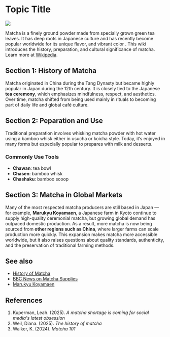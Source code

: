 # Topic Title
![](https://www.shutterstock.com/image-vector/matcha-character-cup-vector-green-260nw-1673029723.jpg)

Matcha is a finely ground powder made from specially grown green tea leaves. It has deep roots in Japanese culture and has recently become popular worldwide for its unique flavor, and vibrant color . This wiki introduces the history, preparation, and cultural significance of matcha. Learn more at [Wikipedia](https://en.wikipedia.org/wiki/Matcha).


## Section 1: History of Matcha
Matcha originated in China during the Tang Dynasty but became highly popular in Japan during the 12th century. It is closely tied to the Japanese **tea ceremony**, which emphasizes mindfulness, respect, and aesthetics. Over time, matcha shifted from being used mainly in rituals to becoming part of daily life and global café culture.

## Section 2: Peparation and Use 
Traditional preparation involves whisking matcha powder with hot water using a bamboo whisk either in usucha or koicha style. Today, it’s enjoyed in many forms but especially popular to prepares with milk and desserts. 

### Commonly Use Tools
- **Chawan**: tea bowl
- **Chasen**: bamboo whisk
- **Chashaku**: bamboo scoop 

## Section 3: Matcha in Global Markets 
Many of the most respected matcha producers are still based in Japan — for example, **Marukyu Koyamaen**, a Japanese farm in Kyoto continue to supply high-quality ceremonial matcha, but growing global demand has outpaced domestic production. As a result, more matcha is now being sourced from **other regions such as China**, where larger farms can scale production more quickly. This expansion makes matcha more accessible worldwide, but it also raises questions about quality standards, authenticity, and the preservation of traditional farming methods.  

## See also
- [History of Matcha](https://matcha.com/blogs/news/the-history-of-matcha)
- [BBC News on Matcha Supplies](https://www.bbc.com/news/articles/cgq7w1n00xeo)
- [Marukyu Koyamaen](https://www.marukyu-koyamaen.co.jp/english/shop/about)

## References
1. Kuperman, Leah. (2025). *A matcha shortage is coming for social media's latest obsession*
2. Weil, Diana. (2025). *The history of matcha*
3. Walker, K. (2024). *Matcha 101*